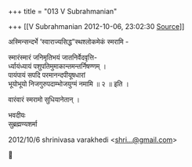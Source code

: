 +++
title = "013 V Subrahmanian"

+++
[[V Subrahmanian	2012-10-06, 23:02:30 [Source](https://groups.google.com/g/bvparishat/c/x0UjOs6Muog)]]



अस्मिन्सन्दर्भे ’स्वाराज्यसिद्ध”स्थश्लोकमेकं स्मरामि -  
  
स्मारंस्मारं जनिमृतिभयं जातनिर्वेदवृत्ति-  
र्ध्यायंध्यायं पशुपतिमुमाकान्तमन्तर्निषण्णम् ।  
पायंपायं सपदि परमानन्दपीयूषधारां  
भूयोभूयो निजगुरुपदाम्भोजयुग्मं नमामि ॥ २ ॥ इति ।  
  
वारंवारं स्मरामो सुधियानेतान् ।

  
  
भवदीयः  
सुब्रह्मण्यशर्मा 

  
  

2012/10/6 shrinivasa varakhedi \<[shri...@gmail.com]()\>



